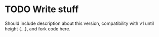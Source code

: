 # TODO Write stuff

Should include description about this version, compatibility with v1
until height {...}, and fork code here.
